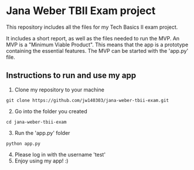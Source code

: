 # Jana Weber TBII Exam project

This repository includes all the files for my Tech Basics II exam project.

It includes a short report, as well as the files needed to run the MVP.
An MVP is a "Minimum Viable Product". This means that the app is a prototype containing the essential features.
The MVP can be started with the 'app.py' file.

## Instructions to run and use my app
1. Clone my repository to your machine
```
git clone https://github.com/jw140303/jana-weber-tbii-exam.git
```
2. Go into the folder you created
```
cd jana-weber-tbii-exam
```
3. Run the 'app.py' folder
```
python app.py
```
4. Please log in with the username 'test'
5. Enjoy using my app! :)
